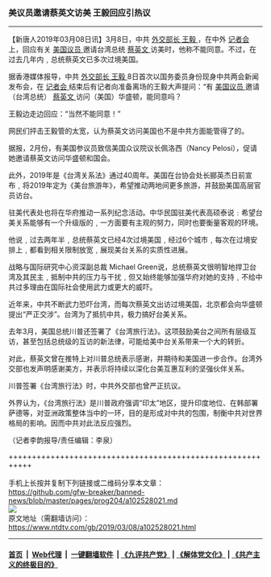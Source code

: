 ### 美议员邀请蔡英文访美 王毅回应引热议
------------------------

<div class="post_content" itemprop="articleBody">
 <p>
  【新唐人2019年03月08日讯】3月8日，中共
  <a href="https://www.ntdtv.com/gb/外交部长.htm">
   外交部长
  </a>
  <a href="https://www.ntdtv.com/gb/王毅.htm">
   王毅
  </a>
  ，在中外
  <a href="https://www.ntdtv.com/gb/记者会.htm">
   记者会
  </a>
  上，回应有关
  <a href="https://www.ntdtv.com/gb/美国议员.htm">
   美国议员
  </a>
  邀请台湾总统
  <a href="https://www.ntdtv.com/gb/蔡英文.htm">
   蔡英文
  </a>
  访美时，他称不能同意。不过，在过去几年内﹐总统蔡英文已多次过境美国。
 </p>
 <p>
  据香港媒体报导，中共
  <a href="https://www.ntdtv.com/gb/外交部长.htm">
   外交部长
  </a>
  <a href="https://www.ntdtv.com/gb/王毅.htm">
   王毅
  </a>
  8日首次以国务委员身份现身中共两会新闻发布会，在
  <a href="https://www.ntdtv.com/gb/记者会.htm">
   记者会
  </a>
  结束后有记者向准备离场的王毅大声提问：“有
  <a href="https://www.ntdtv.com/gb/美国议员.htm">
   美国议员
  </a>
  邀请（台湾总统）
  <a href="https://www.ntdtv.com/gb/蔡英文.htm">
   蔡英文
  </a>
  访问（美国）华盛顿，能同意吗？
 </p>
 <p>
  王毅边走边回应：“当然不能同意！”
 </p>
 <p>
  网民们抨击王毅管的太宽，认为蔡英文访问美国也不是中共方面能管得了的。
 </p>
 <p>
  据报，2月份，有美国参议员致信美国众议院议长佩洛西（Nancy Pelosi），促请她邀请蔡英文访问华盛顿和国会。
 </p>
 <p>
  此外，2019年是《台湾关系法》通过40周年。美国在台协会处长郦英杰日前宣布﹐将2019年定为《美台旅游年》，希望推动两地间更多旅游，并鼓励美国高层官员访台。
 </p>
 <p>
  驻美代表处也将在华府推动一系列纪念活动。中华民国驻美代表高硕泰说﹕希望台美关系能够有一个升级版的﹐一方面要有主观的努力，同时也要衡量客观的环境。
 </p>
 <p>
  他说﹐过去两年半﹐总统蔡英文已经4次过境美国﹐经过6个城市﹐每次在过境安排上﹐都看到相关限制放宽﹐展现美台关系的实质性进展。
 </p>
 <p>
  战略与国际研究中心资深副总裁 Michael Green说，总统蔡英文很明智地捍卫台湾及其民主﹐抵制中共的压力与干扰﹐但又始终能够加强华府对她的支持﹐不给中共过多理由在国际社会使用武力或更大的威吓。
 </p>
 <p>
  近年来，中共不断武力恐吓台湾，而每次蔡英文出访过境美国，北京都会向华盛顿提出“严正交涉”。台湾为了抵抗中共，极力搞好台美关系。
 </p>
 <p>
  去年3月，美国总统川普还签署了《台湾旅行法》。这项鼓励美台之间所有层级互访，甚至包括总统级的互访的新法律，可能给美中台关系带来一个大的转折。
 </p>
 <p>
  对此，蔡英文曾在推特上对川普总统表示感谢，并期待和美国进一步合作。台湾外交部也发声明感谢美方，并表示将持续以深化台美互惠互利的坚强伙伴关系。
 </p>
 <p>
  川普签署《台湾旅行法》时，中共外交部也曾严正抗议。
 </p>
 <p>
  外界认为，《台湾旅行法》是川普政府强调“印太”地区，提升印度地位、在韩部署萨德等，对亚洲政策整体当中的一环，目的是形成对中共的包围，制衡中共对世界格局的影响。因而中共对此法反应强烈。
 </p>
 <p>
  （记者李韵报导/责任编辑：李泉）
 </p>
 <div class="single_ad">
 </div>
</div>

+++++++++++++++++++++++++++++++++++++++++++++++++++++++++++<br/><br/>
手机上长按并复制下列链接或二维码分享本文章：<br/>
https://github.com/gfw-breaker/banned-news/blob/master/pages/prog204/a102528021.md <br/>
<a href='https://github.com/gfw-breaker/banned-news/blob/master/pages/prog204/a102528021.md'><img src='https://github.com/gfw-breaker/banned-news/blob/master/pages/prog204/a102528021.md.png'/></a> <br/>
原文地址（需翻墙访问）：https://www.ntdtv.com/gb/2019/03/08/a102528021.html


------------------------
#### [首页](https://github.com/gfw-breaker/banned-news/blob/master/README.md) &nbsp;|&nbsp; [Web代理](https://github.com/labour-camp/helloworld) &nbsp;|&nbsp; [一键翻墙软件](https://github.com/gfw-breaker/nogfw/blob/master/README.md) &nbsp;| [《九评共产党》](https://github.com/gfw-breaker/9ping.md/blob/master/README.md#九评之一评共产党是什么) | [《解体党文化》](https://github.com/gfw-breaker/jtdwh.md/blob/master/README.md) | [《共产主义的终极目的》](https://github.com/gfw-breaker/gczydzjmd.md/blob/master/README.md)

